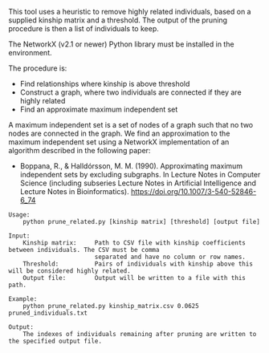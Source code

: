 This tool uses a heuristic to remove highly related individuals, based on a supplied kinship matrix and
a threshold. The output of the pruning procedure is then a list of individuals to keep.

The NetworkX (v2.1 or newer) Python library must be installed in the environment.

The procedure is:
* Find relationships where kinship is above threshold
* Construct a graph, where two individuals are connected if they are highly related
* Find an approximate maximum independent set

A maximum independent set is a set of nodes of a graph such that no two nodes are connected in the graph. We
find an approximation to the maximum independent set using a NetworkX implementation of an algorithm
described in the following paper:

* Boppana, R., & Halldórsson, M. M. (1990). Approximating maximum independent sets by excluding subgraphs. In Lecture Notes in Computer Science (including subseries Lecture Notes in Artificial Intelligence and Lecture Notes in Bioinformatics). https://doi.org/10.1007/3-540-52846-6_74

```
Usage:
    python prune_related.py [kinship matrix] [threshold] [output file]

Input:
    Kinship matrix:     Path to CSV file with kinship coefficients between individuals. The CSV must be comma
                        separated and have no column or row names.
    Threshold:          Pairs of individuals with kinship above this will be considered highly related.
    Output file:        Output will be written to a file with this path.

Example:
    python prune_related.py kinship_matrix.csv 0.0625 pruned_individuals.txt

Output:
    The indexes of individuals remaining after pruning are written to the specified output file.
```
